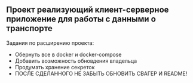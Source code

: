 ## Проект реализующий клиент-серверное приложение для работы с данными о транспорте
Задания по расширению проекта:

* Обернуть все в docker и docker-compose
* Добавить возможность обновдения владельца
* Продумать хранение секреток
* ПОСЛЕ СДЕЛАННОГО НЕ ЗАБЫТЬ ОБНОВИТЬ СВАГЕР И README!